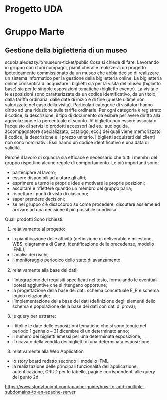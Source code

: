 # Progetto UDA
# Gruppo Marte

## Gestione della biglietteria di un museo
scuola.aledezzy.it/museum-ticket/public
Cosa si chiede di fare:
Lavorando in gruppo con i tuoi compagni, pianificherai e realizzerai un progetto ipoteticamente commissionato da un museo che abbia deciso di realizzare un sistema informatico per la gestione della biglietteria online.
La biglietteria online consentirà di acquistare i biglietti sia per la visita del museo (biglietto base) sia per le singole esposizioni tematiche (biglietto evento). La visita e le esposizioni sono caratterizzate da un codice identificativo, da un titolo, dalla tariffa ordinaria, dalle date di inizio e di fine (queste ultime non valorizzate nel caso della visita).
Particolari categorie di visitatori hanno diritto ad una riduzione sulle tariffe ordinarie. Per ogni categoria è registrato il codice, la descrizione, il tipo di documento da esibire per avere diritto alla agevolazione e la percentuale di sconto.
Al biglietto può essere associato l‘acquisto di servizi o prodotti accessori (ad es.: audioguida, accompagnatore specializzato, catalogo, ecc.) dei quali viene memorizzato il codice, la descrizione e il prezzo unitario.
I biglietti acquistati dai clienti non sono nominativi. Essi hanno un codice identificativo e una data di validità.

Perché il lavoro di squadra sia efficace è necessario che tutti i membri del gruppo rispettino alcune regole di comportamento. Le più importanti sono:
- partecipare al lavoro;
- essere disponibili ad aiutare gli altri;
- esprimere a turno le proprie idee e motivare le proprie posizioni;
- ascoltare e riflettere quando un membro del gruppo parla;
- rispettare i punti di vista di ciascuno;
- saper prendere decisioni;
- se nel gruppo c’è disaccordo su come procedere, discutere assieme ed arrivare ad una
  decisione il più possibile condivisa.

Quali prodotti
Sono richiesti:
1. relativamente al progetto:
- la pianificazione delle attività (definizione di deliverable e milestone, WBS, diagramma di Gantt, identificazione delle precedenze, modello IFML);
- l’analisi dei rischi;
- il monitoraggio periodico dello stato di avanzamento
2. relativamente alla base dei dati:
- l’integrazione dei requisiti specificati nel testo, formulando le eventuali ipotesi aggiuntive
che si ritengano opportune;
- la progettazione della base dei dati: schema concettuale E_R e schema logico relazionale;
- l’implementazione della base dei dati (definizione degli elementi dello schema e
popolazione della base dei dati con dati di prova);
3. le query per estrarre:
- i titoli e le date delle esposizioni tematiche che si sono tenute nel periodo 1 gennaio – 31
dicembre di un determinato anno;
- il numero dei biglietti emessi per una determinata esposizione;
- il ricavato della vendita dei biglietti di una determinata esposizione
3. relativamente alla Web Application
- lo story board redatto secondo il modello IFML
- la realizzazione delle principali funzionalità dell’applicazione: autenticazione, CRUD per le
tabelle, pagine corrispondenti alle query del punto 2d.

https://www.studytonight.com/apache-guide/how-to-add-multiple-subdomains-to-an-apache-server
